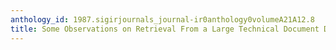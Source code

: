```yaml
---
anthology_id: 1987.sigirjournals_journal-ir0anthology0volumeA21A12.8
title: Some Observations on Retrieval From a Large Technical Document Database
---
```

